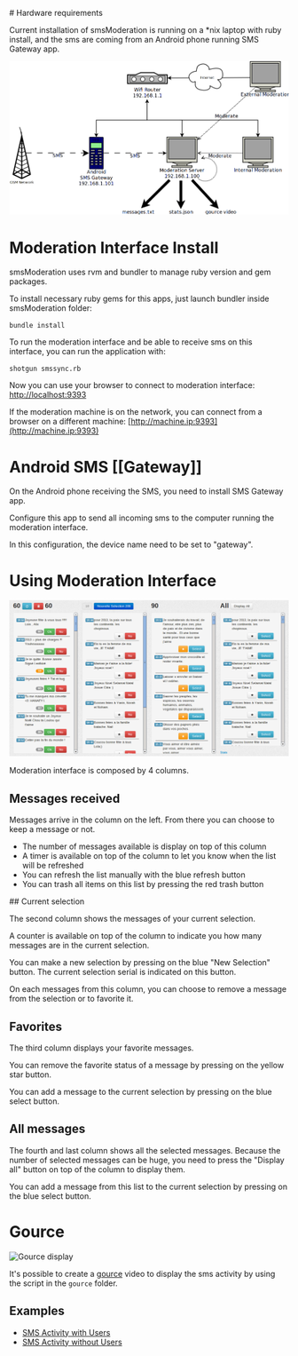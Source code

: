 # Hardware requirements

Current installation of smsModeration is running on a *nix laptop with ruby install, and the sms are coming from an Android phone running SMS Gateway app.

![Network Schema](/documentation/network.png)

# Moderation Interface Install

smsModeration uses rvm and bundler to manage ruby version and gem packages.

To install necessary ruby gems for this apps, just launch bundler inside smsModeration folder:

```
bundle install
```

To run the moderation interface and be able to receive sms on this interface, you can run the application with:

```
shotgun smssync.rb
```

Now you can use your browser to connect to moderation interface: [http://localhost:9393](http://localhost:9393)

If the moderation machine is on the network, you can connect from a browser on a different machine: [http://machine.ip:9393](http://machine.ip:9393)

# Android SMS [[Gateway]]

On the Android phone receiving the SMS, you need to install SMS Gateway app.

Configure this app to send all incoming sms to the computer running the moderation interface.

In this configuration, the device name need to be set to "gateway".

# Using Moderation Interface

![Moderation Interface](/documentation/moderation_interface.png)

Moderation interface is composed by 4 columns.

## Messages received

Messages arrive in the column on the left. From there you can choose to keep a message or not.

* The number of messages available is display on top of this column
* A timer is available on top of the column to let you know when the list will be refreshed
* You can refresh the list manually with the blue refresh button
* You can trash all items on this list by pressing the red trash button

## Current selection

The second column shows the messages of your current selection.

A counter is available on top of the column to indicate you how many messages are in the current selection.

You can make a new selection by pressing on the blue "New Selection" button. The current selection serial is indicated on this button.

On each messages from this column, you can choose to remove a message from the selection or to favorite it.

## Favorites

The third column displays your favorite messages.

You can remove the favorite status of a message by pressing on the yellow star button.

You can add a message to the current selection by pressing on the blue select button.

## All messages

The fourth and last column shows all the selected messages. Because the number of selected messages can be huge, you need to press the "Display all" button on top of the column to display them.

You can add a message from this list to the current selection by pressing on the blue select button.

# Gource

![Gource display](/documentation/grouce.png)

It's possible to create a [gource](https://code.google.com/p/gource/) video to display the sms activity by using the script in the ```gource``` folder.

## Examples

* [SMS Activity with Users](https://vimeo.com/58178587)
* [SMS Activity without Users](https://vimeo.com/58249481)
